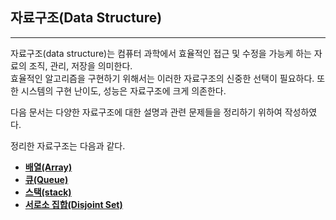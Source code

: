 ## 자료구조(Data Structure)

---

자료구조(data structure)는 컴퓨터 과학에서 효율적인 접근 및 수정을 가능케 하는 자료의 조직, 관리, 저장을 의미한다.  
효율적인 알고리즘을 구현하기 위해서는 이러한 자료구조의 신중한 선택이 필요하다. 또한 시스템의 구현 난이도, 성능은 자료구조에 크게 의존한다.

다음 문서는 다양한 자료구조에 대한 설명과 관련 문제들을 정리하기 위하여 작성하였다.


정리한 자료구조는 다음과 같다.

- [**배열(Array)**]()
- [**큐(Queue)**](https://github.com/ChanghyunRyu/Python_CodingTest_note/tree/main/data_structure/queue%26heap)
- [**스택(stack)**](https://github.com/ChanghyunRyu/Python_CodingTest_note/tree/main/data_structure/stack)
- [**서로소 집합(Disjoint Set)**](https://github.com/ChanghyunRyu/Python_CodingTest_note/tree/main/data_structure/disjoint_set)
